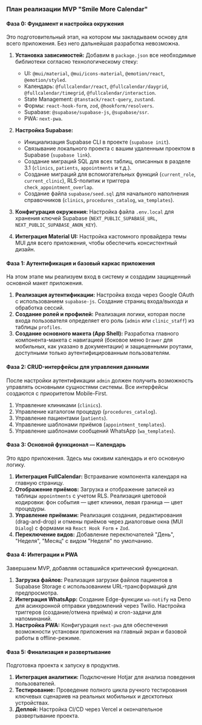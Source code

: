 ### __План реализации MVP "Smile More Calendar"__

#### __Фаза 0: Фундамент и настройка окружения__

Это подготовительный этап, на котором мы закладываем основу для всего приложения. Без него дальнейшая разработка невозможна.

1. __Установка зависимостей:__ Добавим в `package.json` все необходимые библиотеки согласно технологическому стеку:

   - UI: `@mui/material`, `@mui/icons-material`, `@emotion/react`, `@emotion/styled`.
   - Календарь: `@fullcalendar/react`, `@fullcalendar/daygrid`, `@fullcalendar/timegrid`, `@fullcalendar/interaction`.
   - State Management: `@tanstack/react-query`, `zustand`.
   - Формы: `react-hook-form`, `zod`, `@hookform/resolvers`.
   - Supabase: `@supabase/supabase-js`, `@supabase/ssr`.
   - PWA: `next-pwa`.

2. __Настройка Supabase:__

   - Инициализация Supabase CLI в проекте (`supabase init`).
   - Связывание локального проекта с вашим удаленным проектом в Supabase (`supabase link`).
   - Создание миграций SQL для всех таблиц, описанных в разделе 3.1 (`clinics`, `patients`, `appointments` и т.д.).
   - Создание миграций для вспомогательных функций (`current_role`, `current_clinic`), RLS-политик и триггера `check_appointment_overlap`.
   - Создание файла `supabase/seed.sql` для начального наполнения справочников (`clinics`, `procedures_catalog`, `wa_templates`).

3. __Конфигурация окружения:__ Настройка файла `.env.local` для хранения ключей Supabase (`NEXT_PUBLIC_SUPABASE_URL`, `NEXT_PUBLIC_SUPABASE_ANON_KEY`).

4. __Интеграция Material UI:__ Настройка кастомного провайдера темы MUI для всего приложения, чтобы обеспечить консистентный дизайн.

#### __Фаза 1: Аутентификация и базовый каркас приложения__

На этом этапе мы реализуем вход в систему и создадим защищенный основной макет приложения.

1. __Реализация аутентификации:__ Настройка входа через Google OAuth с использованием `supabase-js`. Создание страниц входа/выхода и обработка сессий.
2. __Создание ролей и профилей:__ Реализация логики, которая после входа пользователя определяет его роль (`admin` или `clinic_staff`) из таблицы `profiles`.
3. __Создание основного макета (App Shell):__ Разработка главного компонента-макета с навигацией (боковое меню `Drawer` для мобильных, как указано в документации) и защищенными роутами, доступными только аутентифицированным пользователям.

#### __Фаза 2: CRUD-интерфейсы для управления данными__

После настройки аутентификации `admin` должен получить возможность управлять основными сущностями системы. Все интерфейсы создаются с приоритетом Mobile-First.

1. Управление клиниками (`clinics`).
2. Управление каталогом процедур (`procedures_catalog`).
3. Управление пациентами (`patients`).
4. Управление шаблонами приёмов (`appointment_templates`).
5. Управление шаблонами сообщений WhatsApp (`wa_templates`).

#### __Фаза 3: Основной функционал — Календарь__

Это ядро приложения. Здесь мы оживим календарь и его основную логику.

1. __Интеграция FullCalendar:__ Встраивание компонента календаря на главную страницу.
2. __Отображение приёмов:__ Загрузка и отображение записей из таблицы `appointments` с учетом RLS. Реализация цветовой кодировки: фон события — цвет клиники, левая граница — цвет процедуры.
3. __Управление приёмами:__ Реализация создания, редактирования (drag-and-drop) и отмены приёмов через диалоговые окна (MUI `Dialog`) с формами на `React Hook Form` + `Zod`.
4. __Переключение видов:__ Добавление переключателей "День", "Неделя", "Месяц" с видом "Неделя" по умолчанию.

#### __Фаза 4: Интеграции и PWA__

Завершаем MVP, добавляя оставшийся критический функционал.

1. __Загрузка файлов:__ Реализация загрузки файлов пациентов в Supabase Storage с использованием URL-трансформаций для предпросмотра.
2. __Интеграция WhatsApp:__ Создание Edge-функции `wa-notify` на Deno для асинхронной отправки уведомлений через Twilio. Настройка триггеров (создание/отмена приёма) и cron-задачи для напоминаний.
3. __Настройка PWA:__ Конфигурация `next-pwa` для обеспечения возможности установки приложения на главный экран и базовой работы в offline-режиме.

#### __Фаза 5: Финализация и развертывание__

Подготовка проекта к запуску в продуктив.

1. __Интеграция аналитики:__ Подключение Hotjar для анализа поведения пользователей.
2. __Тестирование:__ Проведение полного цикла ручного тестирования ключевых сценариев на реальных мобильных и десктопных устройствах.
3. __Деплой:__ Настройка CI/CD через Vercel и окончательное развертывание проекта.
